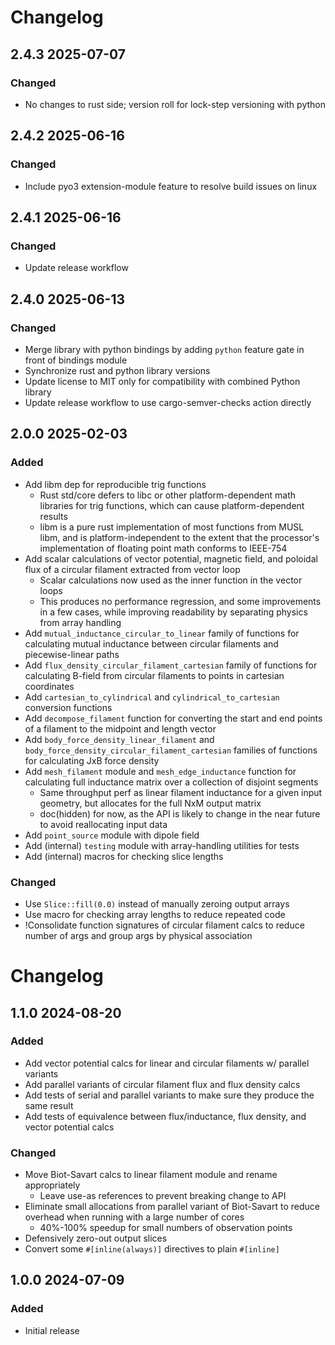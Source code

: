# Changelog

## 2.4.3 2025-07-07

### Changed

* No changes to rust side; version roll for lock-step versioning with python

## 2.4.2 2025-06-16

### Changed

* Include pyo3 extension-module feature to resolve build issues on linux

## 2.4.1 2025-06-16

### Changed

* Update release workflow

## 2.4.0 2025-06-13

### Changed

* Merge library with python bindings by adding `python` feature gate in front of bindings module
* Synchronize rust and python library versions
* Update license to MIT only for compatibility with combined Python library
* Update release workflow to use cargo-semver-checks action directly

## 2.0.0 2025-02-03

### Added

* Add libm dep for reproducible trig functions
    * Rust std/core defers to libc or other platform-dependent math libraries for trig functions, which can cause platform-dependent results
    * libm is a pure rust implementation of most functions from MUSL libm, and is platform-independent to the extent that the processor's implementation of floating point math conforms to IEEE-754
* Add scalar calculations of vector potential, magnetic field, and poloidal flux of a circular filament extracted from vector loop
    * Scalar calculations now used as the inner function in the vector loops
    * This produces no performance regression, and some improvements in a few cases, while improving readability by separating physics from array handling
* Add `mutual_inductance_circular_to_linear` family of functions for calculating mutual inductance between circular filaments and piecewise-linear paths
* Add `flux_density_circular_filament_cartesian` family of functions for calculating B-field from circular filaments to points in cartesian coordinates
* Add `cartesian_to_cylindrical` and `cylindrical_to_cartesian` conversion functions
* Add `decompose_filament` function for converting the start and end points of a filament to the midpoint and length vector
* Add `body_force_density_linear_filament` and `body_force_density_circular_filament_cartesian` families of functions for calculating JxB force density
* Add `mesh_filament` module and `mesh_edge_inductance` function for calculating full inductance matrix over a collection of disjoint segments
    * Same throughput perf as linear filament inductance for a given input geometry, but allocates for the full NxM output matrix
    * doc(hidden) for now, as the API is likely to change in the near future to avoid reallocating input data
* Add `point_source` module with dipole field
* Add (internal) `testing` module with array-handling utilities for tests
* Add (internal) macros for checking slice lengths

### Changed

* Use `Slice::fill(0.0)` instead of manually zeroing output arrays
* Use macro for checking array lengths to reduce repeated code
* !Consolidate function signatures of circular filament calcs to reduce number of args and group args by physical association

# Changelog

## 1.1.0 2024-08-20

### Added

* Add vector potential calcs for linear and circular filaments w/ parallel variants
* Add parallel variants of circular filament flux and flux density calcs
* Add tests of serial and parallel variants to make sure they produce the same result
* Add tests of equivalence between flux/inductance, flux density, and vector potential calcs

### Changed

* Move Biot-Savart calcs to linear filament module and rename appropriately
  * Leave use-as references to prevent breaking change to API
* Eliminate small allocations from parallel variant of Biot-Savart to reduce overhead when running with a large number of cores
  * 40%-100% speedup for small numbers of observation points
* Defensively zero-out output slices
* Convert some `#[inline(always)]` directives to plain `#[inline]`

## 1.0.0 2024-07-09

### Added

* Initial release
